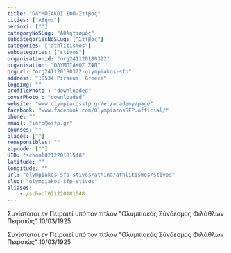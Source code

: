 ```yaml
---
title: "ΟΛΥΜΠΙΑΚΟΣ ΣΦΠ-Στίβος"
cities: ["Αθήνα"]
perioxi: [""]
categoryNoSLug: "Αθλητισμός"
subcategoriesNoSLug: ["Στίβος"]
categories: ["athlitismos"]
subcategories: ["stivos"]
organisationid: "org241120180322"
organisation: "ΟΛΥΜΠΙΑΚΟΣ ΣΦΠ"
orgurl: "org241120180322-olympiakos-sfp"
address: "18534 Piraeus, Greece"
logoimg: ""
profilePhoto : "downloaded"
coverPhoto : "downloaded"
website: "www.olympiacossfp.gr/el/academy/page"
facebook: "www.facebook.com/OlympiacosSFP.official/"
phone: ""
email: "info@osfp.gr"
courses: ""
places: [""]
rensponsibles: ""
zipcode: [""]
UID: "school021220181548"
latitude: ""
longitude: ""
url: "olympiakos-sfp-stivos/athina/athlitismos/stivos"
slug: "olympiakos-sfp-stivos"
aliases:
    - /school021220181548
---
```



Συνίσταται εν Πειραιεί υπό τον τίτλον &quot;Ολυμπιακός Σύνδεσμος Φιλάθλων Πειραιώς&quot; 10/03/1925

Συνίσταται εν Πειραιεί υπό τον τίτλον &quot;Ολυμπιακός Σύνδεσμος Φιλάθλων Πειραιώς&quot; 10/03/1925